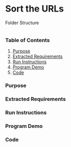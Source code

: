 # Sort the URLs

Folder Structure
```

```

### Table of Contents
1. [Purpose](#Purpose)
2. [Extracted Requirements](#Extracted_Requirements)
3. [Run Instructions](#Run_Instructions)
4. [Program Demo](#Program_Demo)
5. [Code](#Code)

### Purpose <a name="Purpose"></a>

### Extracted Requirements <a name="Extracted_Requirements"></a>

### Run Instructions <a name="Run_Instructions"></a>

### Program Demo <a name="Program_Demo"></a>

### Code <a name="Code"></a>
```cpp

```